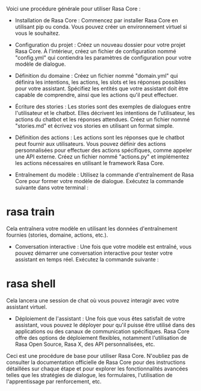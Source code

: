 Voici une procédure générale pour utiliser Rasa Core :

- Installation de Rasa Core : Commencez par installer Rasa Core en utilisant pip ou conda. Vous pouvez créer un environnement virtuel si vous le souhaitez.

- Configuration du projet : Créez un nouveau dossier pour votre projet Rasa Core. À l'intérieur, créez un fichier de configuration nommé "config.yml" qui contiendra les paramètres de configuration pour votre modèle de dialogue.

- Définition du domaine : Créez un fichier nommé "domain.yml" qui définira les intentions, les actions, les slots et les réponses possibles pour votre assistant. Spécifiez les entités que votre assistant doit être capable de comprendre, ainsi que les actions qu'il peut effectuer.

- Écriture des stories : Les stories sont des exemples de dialogues entre l'utilisateur et le chatbot. Elles décrivent les intentions de l'utilisateur, les actions du chatbot et les réponses attendues. Créez un fichier nommé "stories.md" et écrivez vos stories en utilisant un format simple.

- Définition des actions : Les actions sont les réponses que le chatbot peut fournir aux utilisateurs. Vous pouvez définir des actions personnalisées pour effectuer des actions spécifiques, comme appeler une API externe. Créez un fichier nommé "actions.py" et implémentez les actions nécessaires en utilisant le framework Rasa Core.

- Entraînement du modèle : Utilisez la commande d'entraînement de Rasa Core pour former votre modèle de dialogue. Exécutez la commande suivante dans votre terminal :

# rasa train
Cela entraînera votre modèle en utilisant les données d'entraînement fournies (stories, domaine, actions, etc.).

- Conversation interactive : Une fois que votre modèle est entraîné, vous pouvez démarrer une conversation interactive pour tester votre assistant en temps réel. Exécutez la commande suivante :

# rasa shell
Cela lancera une session de chat où vous pouvez interagir avec votre assistant virtuel.

- Déploiement de l'assistant : Une fois que vous êtes satisfait de votre assistant, vous pouvez le déployer pour qu'il puisse être utilisé dans des applications ou des canaux de communication spécifiques. Rasa Core offre des options de déploiement flexibles, notamment l'utilisation de Rasa Open Source, Rasa X, des API personnalisées, etc.

Ceci est une procédure de base pour utiliser Rasa Core. N'oubliez pas de consulter la documentation officielle de Rasa Core pour des instructions détaillées sur chaque étape et pour explorer les fonctionnalités avancées telles que les stratégies de dialogue, les formulaires, l'utilisation de l'apprentissage par renforcement, etc.


